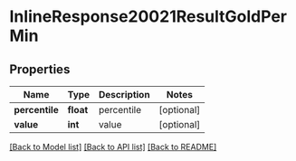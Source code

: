 # InlineResponse20021ResultGoldPerMin

## Properties
Name | Type | Description | Notes
------------ | ------------- | ------------- | -------------
**percentile** | **float** | percentile | [optional] 
**value** | **int** | value | [optional] 

[[Back to Model list]](../README.md#documentation-for-models) [[Back to API list]](../README.md#documentation-for-api-endpoints) [[Back to README]](../README.md)


